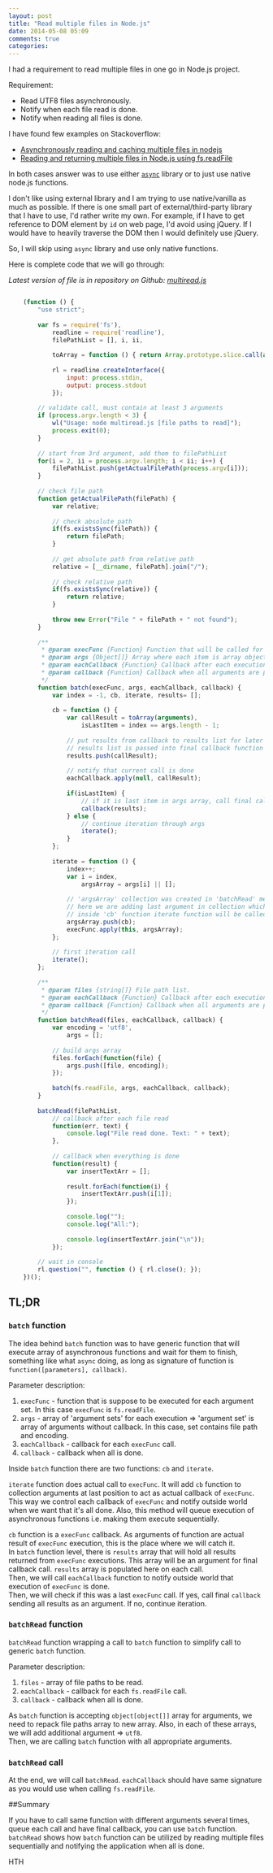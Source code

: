 ```yaml
---
layout: post
title: "Read multiple files in Node.js"
date: 2014-05-08 05:09
comments: true
categories: 
---
```


I had a requirement to read multiple files in one go in Node.js project. 

Requirement:

- Read UTF8 files asynchronously. 
- Notify when each file read is done.
- Notify when reading all files is done.

I have found few examples on Stackoverflow:

- [Asynchronously reading and caching multiple files in nodejs](http://stackoverflow.com/questions/9618142/asynchronously-reading-and-caching-multiple-files-in-nodejs)
- [Reading and returning multiple files in Node.js using fs.readFile](http://stackoverflow.com/questions/9448336/reading-and-returning-multiple-files-in-node-js-using-fs-readfile)


In both cases answer was to use either [`async`](https://github.com/caolan/async) library or to just use native node.js functions. 

I don't like using external library and I am trying to use native/vanilla as much as possible. If there is one small part of external/third-party library that I have to use, I'd rather write my own. For example, if I have to get reference to DOM element by `id` on web page, I'd avoid using jQuery. If I would have to heavily traverse the DOM then I would definitely use jQuery.

So, I will skip using `async` library and use only native functions.

Here is complete code that we will go through: 

*Latest version of file is in repository on Github: [multiread.js](https://github.com/andrijac/multiple-file-read/blob/master/MultipleFileRead/MultipleFileRead/multiread.js)*

``` javascript multiread.js

	(function () {
	    "use strict";
	
		var fs = require('fs'),
			readline = require('readline'),
			filePathList = [], i, ii,
	
			toArray = function () { return Array.prototype.slice.call(arguments[0]); },
	
			rl = readline.createInterface({
				input: process.stdin,
				output: process.stdout
			});
	
		// validate call, must contain at least 3 arguments
		if (process.argv.length < 3) {
			wl("Usage: node multiread.js [file paths to read]");
			process.exit(0);
		}
	
		// start from 3rd argument, add them to filePathList
		for(i = 2, ii = process.argv.length; i < ii; i++) {
			filePathList.push(getActualFilePath(process.argv[i]));
		}
	
		// check file path
		function getActualFilePath(filePath) {
			var relative;
	
			// check absolute path
			if(fs.existsSync(filePath)) {
				return filePath;
			}
	
			// get absolute path from relative path
			relative = [__dirname, filePath].join("/");
	
			// check relative path
			if(fs.existsSync(relative)) {
				return relative;
			}
	
			throw new Error("File " + filePath + " not found");
		}
	
		/**
		 * @param execFunc {Function} Function that will be called for each argument set in @args array.
		 * @param args {Object[]} Array where each item is array objects which will be used in each call.
		 * @param eachCallback {Function} Callback after each execution.
		 * @param callback {Function} Callback when all arguments are processed.
		 */
		function batch(execFunc, args, eachCallback, callback) {
			var index = -1, cb, iterate, results= [];
	
			cb = function () {
				var callResult = toArray(arguments),
					isLastItem = index == args.length - 1;
	
				// put results from callback to results list for later processing
				// results list is passed into final callback function
				results.push(callResult);
	
				// notify that current call is done
				eachCallback.apply(null, callResult);
	
				if(isLastItem) {
					// if it is last item in args array, call final callback
					callback(results);
				} else {
					// continue iteration through args
					iterate();
				}
			};
	
			iterate = function () {
				index++;
				var i = index,
					argsArray = args[i] || [];
	
				// 'argsArray' collection was created in 'batchRead' method and it contains all arguments needed to invoke a function
				// here we are adding last argument in collection which is callback function 'cb' which is scoped inside parent function
				// inside 'cb' function iterate function will be called again until all arguments are not processed.
				argsArray.push(cb);
				execFunc.apply(this, argsArray);
			};
	
			// first iteration call
			iterate();
		};
	
		/**
		 * @param files {string[]} File path list.
		 * @param eachCallback {Function} Callback after each execution.
		 * @param callback {Function} Callback when all arguments are processed.
		 */
		function batchRead(files, eachCallback, callback) {
			var encoding = 'utf8',
				args = [];
	
			// build args array
			files.forEach(function(file) {
				args.push([file, encoding]);
			});
	
			batch(fs.readFile, args, eachCallback, callback);
		}
	
		batchRead(filePathList,
			// callback after each file read
			function(err, text) {
				console.log("File read done. Text: " + text);
			},
	
			// callback when everything is done
			function(result) {
				var insertTextArr = [];
	
				result.forEach(function(i) {
					insertTextArr.push(i[1]);
				});
	
				console.log("");
				console.log("All:");
	
				console.log(insertTextArr.join("\n"));
			});
	
		// wait in console
		rl.question("", function () { rl.close(); });
	})();
```

## TL;DR ##

### `batch` function
The idea behind `batch` function was to have generic function that will execute array of asynchronous functions and wait for them to finish, something like what `async` doing, as long as signature of function is `function([parameters], callback)`.

Parameter description:

1. `execFunc` - function that is suppose to be executed for each argument set. In this case `execFunc` is `fs.readFile`.
2. `args` - array of 'argument sets' for each execution => 'argument set' is array of arguments without callback. In this case, set contains file path and encoding.
3. `eachCallback` - callback for each `execFunc` call.
4. `callback` - callback when all is done.

Inside `batch` function there are two functions: `cb` and `iterate`.

`iterate` function does actual call to `execFunc`. It will add `cb` function to collection arguments at last position to act as actual callback of `execFunc`. This way we control each callback of `execFunc` and notify outside world when we want that it's all done. Also, this method will queue execution of asynchronous functions i.e. making them execute sequentially.

`cb` function is a `execFunc` callback. As arguments of function are actual result of `execFunc` execution, this is the place where we will catch it.<br /> 
In `batch` function level, there is `results` array that will hold all results returned from `execFunc` executions. This array will be an argument for final callback call. `results` array is populated here on each call. <br /> 
Then, we will call `eachCallback` function to notify outside world that execution of `execFunc` is done.<br /> 
Then, we will check if this was a last `execFunc` call. If yes, call final `callback` sending all results as an argument. If no, continue iteration.

### `batchRead` function

`batchRead` function wrapping a call to `batch` function to simplify call to generic `batch` function.

Parameter description:

1. `files` - array of file paths to be read.
2. `eachCallback` - callback for each `fs.readFile` call.
3. `callback` - callback when all is done.

As `batch` function is accepting `object[object[]]` array for arguments, we need to repack file paths array to new array. Also, in each of these arrays, we will add additional argument => `utf8`. <br />
Then, we are calling `batch` function with all appropriate arguments.

### `batchRead` call

At the end, we will call `batchRead`. `eachCallback` should have same signature as you would use when calling `fs.readFile`.

##Summary

If you have to call same function with different arguments several times, queue each call and have final callback, you can use `batch` function. `batchRead` shows how `batch` function can be utilized by reading multiple files sequentially and notifying the application when all is done.


HTH